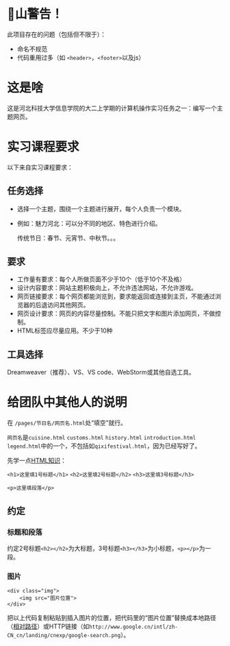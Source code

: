 # 💩山警告！
此项目存在的问题（包括但不限于）：
* 命名不规范
* 代码重用过多（如 `<header>`，`<footer>`以及js）
# 这是啥
这是河北科技大学信息学院的大二上学期的计算机操作实习任务之一：编写一个主题网页。

# 实习课程要求
以下来自实习课程要求：
## 任务选择
* 选择一个主题，围绕一个主题进行展开，每个人负责一个模块。
* 例如：魅力河北：可以分不同的地区、特色进行介绍。

	 传统节日：春节、元宵节、中秋节。。。

## 要求
* 工作量有要求：每个人所做页面不少于10个（低于10个不及格）
* 设计内容要求：网站主题积极向上，不允许违法网站，不允许游戏。
* 网页链接要求：每个网页都能浏览到，要求能返回或连接到主页，不能通过浏览器的后退访问其他网页。
* 网页设计要求：网页的内容尽量控制。不能只把文字和图片添加网页，不做控制。
* HTML标签应尽量应用。不少于10种

## 工具选择
Dreamweaver（推荐）、VS、VS code、WebStorm或其他自选工具。

# 给团队中其他人的说明
在 `/pages/节日名/网页名.html`处“填空”就行。

`网页名`是`cuisine.html` `customs.html` `history.html` `introduction.html` `legend.html`中的一个，不包括如`qixifestival.html`，因为已经写好了。

先学一点[HTML知识](https://www.runoob.com/html/html-basic.html)：

`<h1>这里填1号标题</h1>`
`<h2>这里填2号标题</h2>`
`<h3>这里填3号标题</h3>`

`<p>这里填段落</p>`

## 约定
### 标题和段落
约定2号标题`<h2></h2>`为大标题，3号标题`<h3></h3>`为小标题，`<p></p>`为一段。
### 图片
```
<div class="img">
	<img src="图片位置">
</div>
```
把以上代码复制粘贴到插入图片的位置，把代码里的“图片位置”替换成本地路径（[相对路径](https://zhuanlan.zhihu.com/p/263756528)）或HTTP链接（如`http://www.google.cn/intl/zh-CN_cn/landing/cnexp/google-search.png`）。